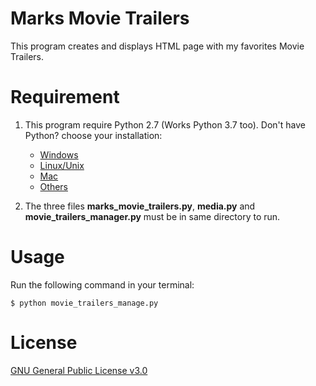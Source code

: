 # Marks Movie Trailers
This program creates and displays HTML page with my favorites Movie Trailers. 

# Requirement

1. This program require Python 2.7 (Works Python 3.7 too). Don't have Python? choose your installation: 
   - [Windows](https://www.python.org/downloads/windows/)
   - [Linux/Unix](https://www.python.org/downloads/source/)
   - [Mac](https://www.python.org/downloads/mac-osx/)
   - [Others](https://www.python.org/download/other/)

2.  The three files **marks_movie_trailers.py**, **media.py** and **movie_trailers_manager.py** must be in same directory to run.

# Usage

Run the following command in your terminal:

    $ python movie_trailers_manage.py
    
# License
[GNU General Public License v3.0](https://www.gnu.org/licenses/gpl-3.0.pt-br.html)
